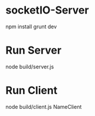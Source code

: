 # socketIO-Server

npm install
grunt dev


Run Server
===========
node build/server.js

Run Client
===========

node build/client.js NameClient